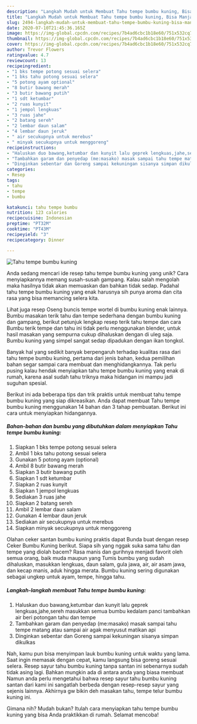 ```yaml
---
description: "Langkah Mudah untuk Membuat Tahu tempe bumbu kuning, Bisa Manjain Lidah"
title: "Langkah Mudah untuk Membuat Tahu tempe bumbu kuning, Bisa Manjain Lidah"
slug: 2494-langkah-mudah-untuk-membuat-tahu-tempe-bumbu-kuning-bisa-manjain-lidah
date: 2020-07-10T21:45:36.165Z
image: https://img-global.cpcdn.com/recipes/7b4ad6cbc1b18e60/751x532cq70/tahu-tempe-bumbu-kuning-foto-resep-utama.jpg
thumbnail: https://img-global.cpcdn.com/recipes/7b4ad6cbc1b18e60/751x532cq70/tahu-tempe-bumbu-kuning-foto-resep-utama.jpg
cover: https://img-global.cpcdn.com/recipes/7b4ad6cbc1b18e60/751x532cq70/tahu-tempe-bumbu-kuning-foto-resep-utama.jpg
author: Trevor Flowers
ratingvalue: 4.7
reviewcount: 13
recipeingredient:
- "1 bks tempe potong sesuai selera"
- "1 bks tahu potong sesuai selera"
- "5 potong ayam optional"
- "8 butir bawang merah"
- "3 butir bawang putih"
- "1 sdt ketumbar"
- "2 ruas kunyit"
- "1 jempol lengkuas"
- "3 ruas jahe"
- "2 batang sereh"
- "2 lembar daun salam"
- "4 lembar daun jeruk"
- " air secukupnya untuk merebus"
- " minyak secukupnya untuk menggoreng"
recipeinstructions:
- "Haluskan duo bawang,ketumbar dan kunyit lalu geprek lengkuas,jahe,sereh masukkan semua bumbu kedalam panci tambahkan air beri potongan tahu dan tempe"
- "Tambahkan garam dan penyedap (me:masako) masak sampai tahu tempe matang atau sampai air agak menyusut matikan api"
- "Dinginkan sebentar dan Goreng sampai kekuningan sisanya simpan dikulkas"
categories:
- Resep
tags:
- tahu
- tempe
- bumbu

katakunci: tahu tempe bumbu 
nutrition: 123 calories
recipecuisine: Indonesian
preptime: "PT32M"
cooktime: "PT43M"
recipeyield: "3"
recipecategory: Dinner

---
```



![Tahu tempe bumbu kuning](https://img-global.cpcdn.com/recipes/7b4ad6cbc1b18e60/751x532cq70/tahu-tempe-bumbu-kuning-foto-resep-utama.jpg)

Anda sedang mencari ide resep tahu tempe bumbu kuning yang unik? Cara menyiapkannya memang susah-susah gampang. Kalau salah mengolah maka hasilnya tidak akan memuaskan dan bahkan tidak sedap. Padahal tahu tempe bumbu kuning yang enak harusnya sih punya aroma dan cita rasa yang bisa memancing selera kita.

Lihat juga resep Oseng buncis tempe wortel di bumbu kuning enak lainnya. Bumbu masakan terik tahu dan tempe sederhana dengan bumbu kuning dan gampang, berikut petunjuk lengkap resep terik tahu tempe dan cara Bumbu terik tempe dan tahu ini tidak perlu menggunakan blender, untuk hasil masakan yang sempurna cukup dihaluskan dengan di uleg saja. Bumbu kuning yang simpel sangat sedap dipadukan dengan ikan tongkol.

Banyak hal yang sedikit banyak berpengaruh terhadap kualitas rasa dari tahu tempe bumbu kuning, pertama dari jenis bahan, kedua pemilihan bahan segar sampai cara membuat dan menghidangkannya. Tak perlu pusing kalau hendak menyiapkan tahu tempe bumbu kuning yang enak di rumah, karena asal sudah tahu triknya maka hidangan ini mampu jadi suguhan spesial.


Berikut ini ada beberapa tips dan trik praktis untuk membuat tahu tempe bumbu kuning yang siap dikreasikan. Anda dapat membuat Tahu tempe bumbu kuning menggunakan 14 bahan dan 3 tahap pembuatan. Berikut ini cara untuk menyiapkan hidangannya.

<!--inarticleads1-->

##### Bahan-bahan dan bumbu yang dibutuhkan dalam menyiapkan Tahu tempe bumbu kuning:

1. Siapkan 1 bks tempe potong sesuai selera
1. Ambil 1 bks tahu potong sesuai selera
1. Gunakan 5 potong ayam (optional)
1. Ambil 8 butir bawang merah
1. Siapkan 3 butir bawang putih
1. Siapkan 1 sdt ketumbar
1. Siapkan 2 ruas kunyit
1. Siapkan 1 jempol lengkuas
1. Sediakan 3 ruas jahe
1. Siapkan 2 batang sereh
1. Ambil 2 lembar daun salam
1. Gunakan 4 lembar daun jeruk
1. Sediakan  air secukupnya untuk merebus
1. Siapkan  minyak secukupnya untuk menggoreng


Olahan ceker santan bumbu kuning praktis dapat Bunda buat dengan resep Ceker Bumbu Kuning berikut. Siapa sih yang nggak suka sama tahu dan tempe yang diolah bacem? Rasa manis dan gurihnya menjadi favorit oleh semua orang, baik muda maupun yang Tumis bumbu yang sudah dihaluskan, masukkan lengkuas, daun salam, gula jawa, air, air asam jawa, dan kecap manis, aduk hingga merata. Bumbu kuning sering digunakan sebagai ungkep untuk ayam, tempe, hingga tahu. 

<!--inarticleads2-->

##### Langkah-langkah membuat Tahu tempe bumbu kuning:

1. Haluskan duo bawang,ketumbar dan kunyit lalu geprek lengkuas,jahe,sereh masukkan semua bumbu kedalam panci tambahkan air beri potongan tahu dan tempe
1. Tambahkan garam dan penyedap (me:masako) masak sampai tahu tempe matang atau sampai air agak menyusut matikan api
1. Dinginkan sebentar dan Goreng sampai kekuningan sisanya simpan dikulkas


Nah, kamu pun bisa menyimpan lauk bumbu kuning untuk waktu yang lama. Saat ingin memasak dengan cepat, kamu langsung bisa goreng sesuai selera. Resep sayur tahu bumbu kuning tanpa santan ini sebenarnya sudah tidak asing lagi. Bahkan mungkin ada di antara anda yang biasa membuat Namun anda perlu mengetahui bahwa resep sayur tahu bumbu kuning santan dari kami ini sangatlah berbeda dengan resep-resep sayur yang sejenis lainnya. Akhirnya gw bikin deh masakan tahu, tempe telur bumbu kuning ini. 

Gimana nih? Mudah bukan? Itulah cara menyiapkan tahu tempe bumbu kuning yang bisa Anda praktikkan di rumah. Selamat mencoba!
